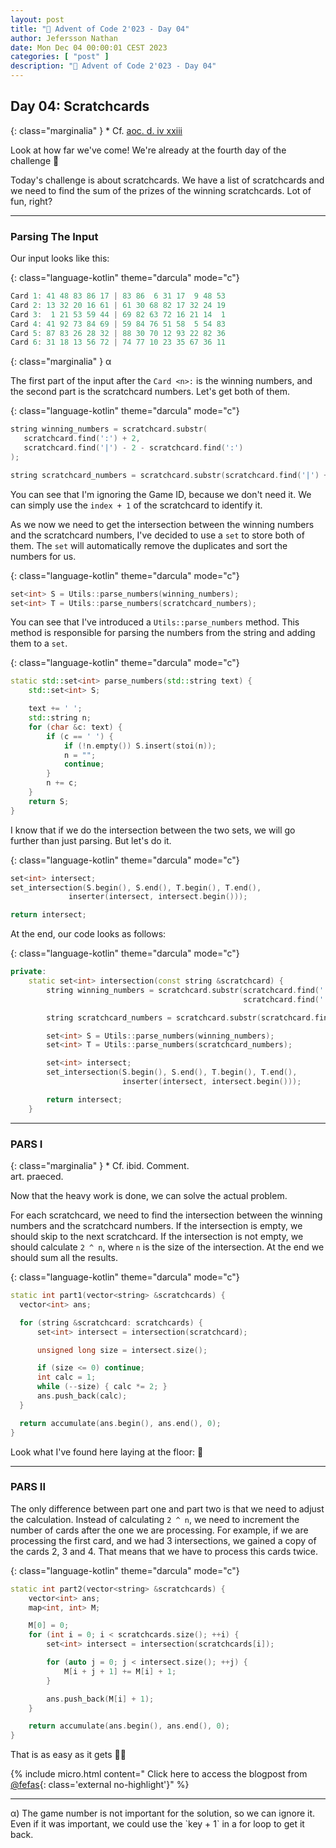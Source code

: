```yaml
---
layout: post
title: "🎄 Advent of Code 2'023 - Day 04"
author: Jefersson Nathan
date: Mon Dec 04 00:00:01 CEST 2023
categories: [ "post" ]
description: "🎄 Advent of Code 2'023 - Day 04"
---
```


## Day 04: Scratchcards

{: class="marginalia" }
\* Cf. [aoc. d. iv xxiii](https://adventofcode.com/2023/day/4)

Look at how far we've come! We're already at the fourth day of the challenge 🎉

Today's challenge is about scratchcards. We have a list of scratchcards
and we need to find the sum of the prizes of the winning scratchcards.
Lot of fun, right?

---

### Parsing The Input

Our input looks like this:

{: class="language-kotlin" theme="darcula" mode="c"}
```cpp
Card 1: 41 48 83 86 17 | 83 86  6 31 17  9 48 53
Card 2: 13 32 20 16 61 | 61 30 68 82 17 32 24 19
Card 3:  1 21 53 59 44 | 69 82 63 72 16 21 14  1
Card 4: 41 92 73 84 69 | 59 84 76 51 58  5 54 83
Card 5: 87 83 26 28 32 | 88 30 70 12 93 22 82 36
Card 6: 31 18 13 56 72 | 74 77 10 23 35 67 36 11
```

{: class="marginalia" }
α

The first part of the input after the `Card <n>:` is the winning numbers,
and the second part is the scratchcard numbers. Let's get both of them.

{: class="language-kotlin" theme="darcula" mode="c"}
```cpp
string winning_numbers = scratchcard.substr(
   scratchcard.find(':') + 2,
   scratchcard.find('|') - 2 - scratchcard.find(':')
);

string scratchcard_numbers = scratchcard.substr(scratchcard.find('|') + 1);
```

You can see that I'm ignoring the Game ID, because we don't need it.
We can simply use the `index + 1` of the scratchcard to identify it.

As we now we need to get the intersection between the winning numbers and the scratchcard numbers,
I've decided to use a `set` to store both of them. The `set` will automatically remove the duplicates
and sort the numbers for us.

{: class="language-kotlin" theme="darcula" mode="c"}
```cpp
set<int> S = Utils::parse_numbers(winning_numbers);
set<int> T = Utils::parse_numbers(scratchcard_numbers);
````

You can see that I've introduced a `Utils::parse_numbers` method. This method is responsible for
parsing the numbers from the string and adding them to a `set`.

{: class="language-kotlin" theme="darcula" mode="c"}
```cpp
static std::set<int> parse_numbers(std::string text) {
    std::set<int> S;

    text += ' ';
    std::string n;
    for (char &c: text) {
        if (c == ' ') {
            if (!n.empty()) S.insert(stoi(n));
            n = "";
            continue;
        }
        n += c;
    }
    return S;
}
```

I know that if we do the intersection between the two sets, we will go
further than just parsing. But let's do it.

{: class="language-kotlin" theme="darcula" mode="c"}
```cpp
set<int> intersect;
set_intersection(S.begin(), S.end(), T.begin(), T.end(),
             inserter(intersect, intersect.begin()));

return intersect;
```

At the end, our code looks as follows:

{: class="language-kotlin" theme="darcula" mode="c"}
```cpp
private:
    static set<int> intersection(const string &scratchcard) {
        string winning_numbers = scratchcard.substr(scratchcard.find(':') + 2,
                                                    scratchcard.find('|') - 2 - scratchcard.find(':'));

        string scratchcard_numbers = scratchcard.substr(scratchcard.find('|') + 1);

        set<int> S = Utils::parse_numbers(winning_numbers);
        set<int> T = Utils::parse_numbers(scratchcard_numbers);

        set<int> intersect;
        set_intersection(S.begin(), S.end(), T.begin(), T.end(),
                         inserter(intersect, intersect.begin()));

        return intersect;
    }
```

---

### PARS I

{: class="marginalia" }
\* Cf. ibid. Comment. <br/>art. praeced.

Now that the heavy work is done, we can solve the actual problem.

For each scratchcard, we need to find the intersection between the
winning numbers and the scratchcard numbers. If the intersection is
empty, we should skip to the next scratchcard. If the intersection
is not empty, we should calculate `2 ^ n`, where `n` is the size of
the intersection. At the end we should sum all the results.

{: class="language-kotlin" theme="darcula" mode="c"}
```cpp
static int part1(vector<string> &scratchcards) {
  vector<int> ans;

  for (string &scratchcard: scratchcards) {
      set<int> intersect = intersection(scratchcard);

      unsigned long size = intersect.size();

      if (size <= 0) continue;
      int calc = 1;
      while (--size) { calc *= 2; }
      ans.push_back(calc);
  }

  return accumulate(ans.begin(), ans.end(), 0);
}
```

Look what I've found here laying at the floor: 🌟

---

### PARS II

The only difference between part one and part two is that we need to adjust
the calculation. Instead of calculating `2 ^ n`, we need to increment the
number of cards after the one we are processing. For example, if we are
processing the first card, and we had 3 intersections, we gained a copy of
the cards 2, 3 and 4. That means that we have to process this cards twice.

{: class="language-kotlin" theme="darcula" mode="c"}
```cpp
static int part2(vector<string> &scratchcards) {
    vector<int> ans;
    map<int, int> M;

    M[0] = 0;
    for (int i = 0; i < scratchcards.size(); ++i) {
        set<int> intersect = intersection(scratchcards[i]);

        for (auto j = 0; j < intersect.size(); ++j) {
            M[i + j + 1] += M[i] + 1;
        }

        ans.push_back(M[i] + 1);
    }

    return accumulate(ans.begin(), ans.end(), 0);
}
```

That is as easy as it gets 🌟🌟

{% include micro.html content="
Click here to access the blogpost from [@fefas](https://blog.fefas.dev/advent-of-code-2023){: class='external no-highlight'}" %}

---

<div class="footnotes">
    <p>
        α) The game number is not important for the solution, so we can ignore it. Even if it
        was important, we could use the `key + 1` in a for loop to get it back.
    </p>
</div>
